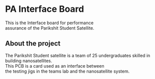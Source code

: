 # PA Interface Board

This is the Interface board for performance  
assurance of the Parikshit Student Satellite.

## About the project

The Parikshit Student satellite is a team of 25 undergraduates skilled in building nanosatellites.  
This PCB is a card used as an interface between  
the testing jigs in the teams lab and the nanosatellite system.
